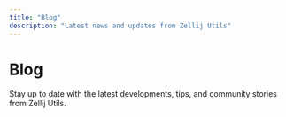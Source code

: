 ```yaml
---
title: "Blog"
description: "Latest news and updates from Zellij Utils"
---
```


# Blog

Stay up to date with the latest developments, tips, and community stories from Zellij Utils.